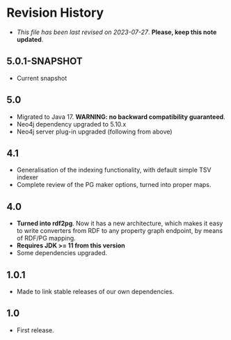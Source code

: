 # Revision History

* *This file has been last revised on 2023-07-27*. **Please, keep this note updated**.

## 5.0.1-SNAPSHOT
* Current snapshot

## 5.0
* Migrated to Java 17. **WARNING: no backward compatibility guaranteed**.
* Neo4j dependency upgraded to 5.10.x
* Neo4j server plug-in upgraded (following from above)


## 4.1
* Generalisation of the indexing functionality, with default simple TSV indexer
* Complete review of the PG maker options, turned into proper maps.

## 4.0
* **Turned into rdf2pg**. Now it has a new architecture, which makes it easy to write 
  converters from RDF to any property graph endpoint, by means of RDF/PG mapping.
* **Requires JDK >= 11 from this version**
* Some dependencies upgraded.
  
## 1.0.1
* Made to link stable releases of our own dependencies.

## 1.0
* First release.